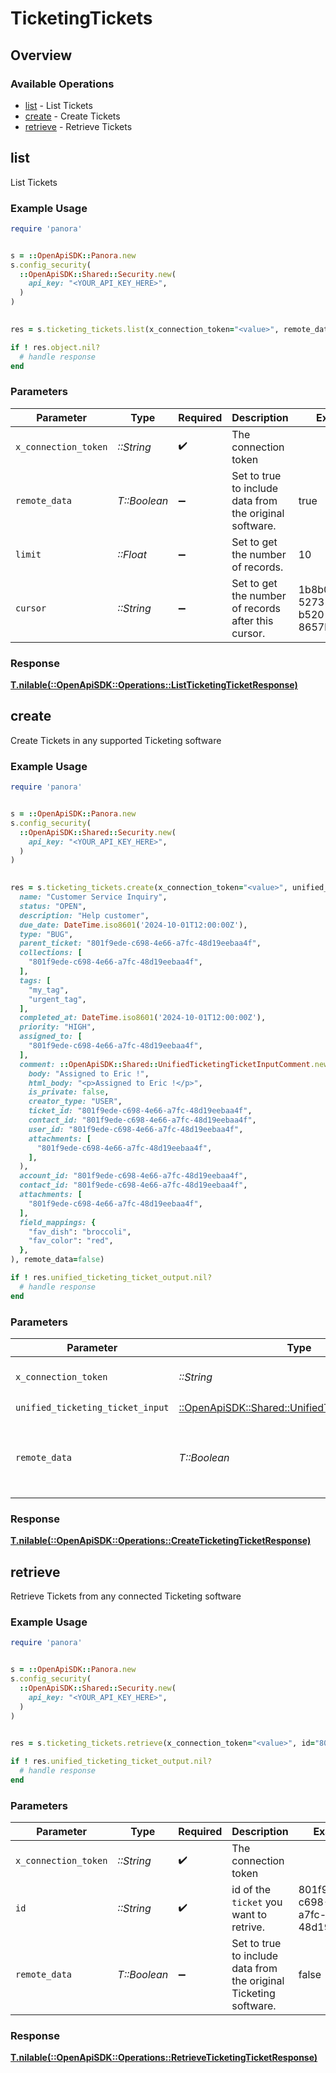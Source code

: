 # TicketingTickets

## Overview

### Available Operations

* [list](#list) - List  Tickets
* [create](#create) - Create Tickets
* [retrieve](#retrieve) - Retrieve Tickets

## list

List  Tickets

### Example Usage

```ruby
require 'panora'


s = ::OpenApiSDK::Panora.new
s.config_security(
  ::OpenApiSDK::Shared::Security.new(
    api_key: "<YOUR_API_KEY_HERE>",
  )
)

    
res = s.ticketing_tickets.list(x_connection_token="<value>", remote_data=true, limit=10.0, cursor="1b8b05bb-5273-4012-b520-8657b0b90874")

if ! res.object.nil?
  # handle response
end

```

### Parameters

| Parameter                                               | Type                                                    | Required                                                | Description                                             | Example                                                 |
| ------------------------------------------------------- | ------------------------------------------------------- | ------------------------------------------------------- | ------------------------------------------------------- | ------------------------------------------------------- |
| `x_connection_token`                                    | *::String*                                              | :heavy_check_mark:                                      | The connection token                                    |                                                         |
| `remote_data`                                           | *T::Boolean*                                            | :heavy_minus_sign:                                      | Set to true to include data from the original software. | true                                                    |
| `limit`                                                 | *::Float*                                               | :heavy_minus_sign:                                      | Set to get the number of records.                       | 10                                                      |
| `cursor`                                                | *::String*                                              | :heavy_minus_sign:                                      | Set to get the number of records after this cursor.     | 1b8b05bb-5273-4012-b520-8657b0b90874                    |

### Response

**[T.nilable(::OpenApiSDK::Operations::ListTicketingTicketResponse)](../../models/operations/listticketingticketresponse.md)**




## create

Create Tickets in any supported Ticketing software

### Example Usage

```ruby
require 'panora'


s = ::OpenApiSDK::Panora.new
s.config_security(
  ::OpenApiSDK::Shared::Security.new(
    api_key: "<YOUR_API_KEY_HERE>",
  )
)

    
res = s.ticketing_tickets.create(x_connection_token="<value>", unified_ticketing_ticket_input=::OpenApiSDK::Shared::UnifiedTicketingTicketInput.new(
  name: "Customer Service Inquiry",
  status: "OPEN",
  description: "Help customer",
  due_date: DateTime.iso8601('2024-10-01T12:00:00Z'),
  type: "BUG",
  parent_ticket: "801f9ede-c698-4e66-a7fc-48d19eebaa4f",
  collections: [
    "801f9ede-c698-4e66-a7fc-48d19eebaa4f",
  ],
  tags: [
    "my_tag",
    "urgent_tag",
  ],
  completed_at: DateTime.iso8601('2024-10-01T12:00:00Z'),
  priority: "HIGH",
  assigned_to: [
    "801f9ede-c698-4e66-a7fc-48d19eebaa4f",
  ],
  comment: ::OpenApiSDK::Shared::UnifiedTicketingTicketInputComment.new(
    body: "Assigned to Eric !",
    html_body: "<p>Assigned to Eric !</p>",
    is_private: false,
    creator_type: "USER",
    ticket_id: "801f9ede-c698-4e66-a7fc-48d19eebaa4f",
    contact_id: "801f9ede-c698-4e66-a7fc-48d19eebaa4f",
    user_id: "801f9ede-c698-4e66-a7fc-48d19eebaa4f",
    attachments: [
      "801f9ede-c698-4e66-a7fc-48d19eebaa4f",
    ],
  ),
  account_id: "801f9ede-c698-4e66-a7fc-48d19eebaa4f",
  contact_id: "801f9ede-c698-4e66-a7fc-48d19eebaa4f",
  attachments: [
    "801f9ede-c698-4e66-a7fc-48d19eebaa4f",
  ],
  field_mappings: {
    "fav_dish": "broccoli",
    "fav_color": "red",
  },
), remote_data=false)

if ! res.unified_ticketing_ticket_output.nil?
  # handle response
end

```

### Parameters

| Parameter                                                                                               | Type                                                                                                    | Required                                                                                                | Description                                                                                             | Example                                                                                                 |
| ------------------------------------------------------------------------------------------------------- | ------------------------------------------------------------------------------------------------------- | ------------------------------------------------------------------------------------------------------- | ------------------------------------------------------------------------------------------------------- | ------------------------------------------------------------------------------------------------------- |
| `x_connection_token`                                                                                    | *::String*                                                                                              | :heavy_check_mark:                                                                                      | The connection token                                                                                    |                                                                                                         |
| `unified_ticketing_ticket_input`                                                                        | [::OpenApiSDK::Shared::UnifiedTicketingTicketInput](../../models/shared/unifiedticketingticketinput.md) | :heavy_check_mark:                                                                                      | N/A                                                                                                     |                                                                                                         |
| `remote_data`                                                                                           | *T::Boolean*                                                                                            | :heavy_minus_sign:                                                                                      | Set to true to include data from the original Ticketing software.                                       | false                                                                                                   |

### Response

**[T.nilable(::OpenApiSDK::Operations::CreateTicketingTicketResponse)](../../models/operations/createticketingticketresponse.md)**




## retrieve

Retrieve Tickets from any connected Ticketing software

### Example Usage

```ruby
require 'panora'


s = ::OpenApiSDK::Panora.new
s.config_security(
  ::OpenApiSDK::Shared::Security.new(
    api_key: "<YOUR_API_KEY_HERE>",
  )
)

    
res = s.ticketing_tickets.retrieve(x_connection_token="<value>", id="801f9ede-c698-4e66-a7fc-48d19eebaa4f", remote_data=false)

if ! res.unified_ticketing_ticket_output.nil?
  # handle response
end

```

### Parameters

| Parameter                                                         | Type                                                              | Required                                                          | Description                                                       | Example                                                           |
| ----------------------------------------------------------------- | ----------------------------------------------------------------- | ----------------------------------------------------------------- | ----------------------------------------------------------------- | ----------------------------------------------------------------- |
| `x_connection_token`                                              | *::String*                                                        | :heavy_check_mark:                                                | The connection token                                              |                                                                   |
| `id`                                                              | *::String*                                                        | :heavy_check_mark:                                                | id of the `ticket` you want to retrive.                           | 801f9ede-c698-4e66-a7fc-48d19eebaa4f                              |
| `remote_data`                                                     | *T::Boolean*                                                      | :heavy_minus_sign:                                                | Set to true to include data from the original Ticketing software. | false                                                             |

### Response

**[T.nilable(::OpenApiSDK::Operations::RetrieveTicketingTicketResponse)](../../models/operations/retrieveticketingticketresponse.md)**


